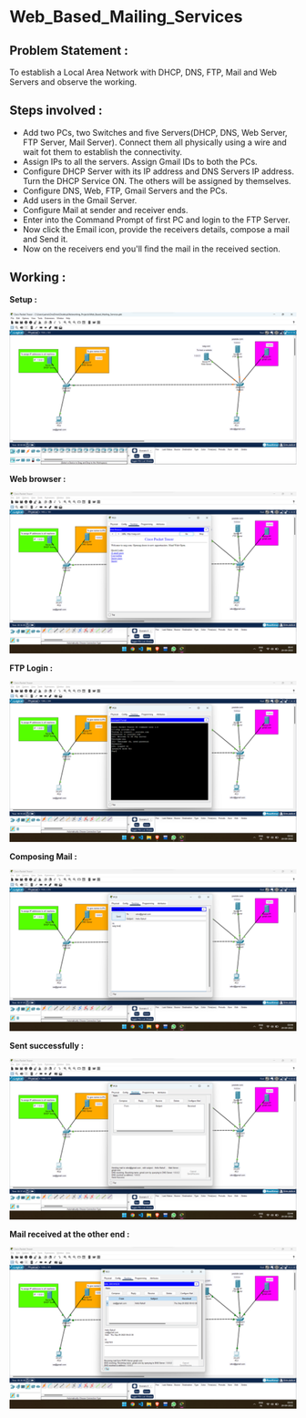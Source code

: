 # Web_Based_Mailing_Services


## **Problem Statement :**

To establish a Local Area Network with DHCP, DNS, FTP, Mail and Web Servers and observe the working.


## **Steps involved :**
  - Add two PCs, two Switches and five Servers(DHCP, DNS, Web Server, FTP Server, Mail Server). Connect them all physically using a wire and wait fot them to establish the connectivity.
  - Assign IPs to all the servers. Assign Gmail IDs to both the PCs.
  - Configure DHCP Server with its IP address and DNS Servers IP address. Turn the DHCP Service ON. The others will be assigned by themselves.
  - Configure DNS, Web, FTP, Gmail Servers and the PCs.
  - Add users in the Gmail Server.
  - Configure Mail at sender and receiver ends.
  - Enter into the Command Prompt of first PC and login to the FTP Server.
  - Now click the Email icon, provide the receivers details, compose a mail and Send it.
  - Now on the receivers end you'll find the mail in the received section.
  
  
## **Working :**

**Setup :**


![](Images/SS.png)


**Web browser :**


![](Images/1.png)


**FTP Login :**


![](Images/2.png)


**Composing Mail :**


![](Images/3.png)


**Sent successfully :**


![](Images/4.png)


**Mail received at the other end :**


![](Images/5.png)







